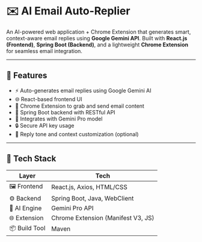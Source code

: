 # ✉️ AI Email Auto-Replier

An AI-powered web application + Chrome Extension that generates smart, context-aware email replies using **Google Gemini API**. Built with **React.js (Frontend)**, **Spring Boot (Backend)**, and a lightweight **Chrome Extension** for seamless email integration.

---

## 🚀 Features

- ⚡ Auto-generates email replies using Google Gemini AI
- 🌐 React-based frontend UI
- 📩 Chrome Extension to grab and send email content
- 🔧 Spring Boot backend with RESTful API
- 🤖 Integrates with Gemini Pro model
- 🔒 Secure API key usage 
- 💬 Reply tone and context customization (optional)

---

## 🧠 Tech Stack

| Layer         | Tech                                      |
|---------------|-------------------------------------------|
| 🖼 Frontend    | React.js, Axios, HTML/CSS                 |
| ⚙ Backend     | Spring Boot, Java, WebClient              |
| 🧠 AI Engine   | Gemini Pro API                            |
| 🌐 Extension   | Chrome Extension (Manifest V3, JS)        |
| 📦 Build Tool | Maven                                     |



